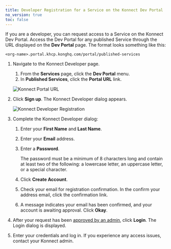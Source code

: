 ```yaml
---
title: Developer Registration for a Service on the Konnect Dev Portal
no_version: true
toc: false
---
```


If you are a developer, you can request access to a Service on the
Konnect Dev Portal. Access the Dev Portal for any published Service through the URL
displayed on the **Dev Portal** page. The format looks something like this:

```
<org-name>.portal.khcp.konghq.com/portal/published-services
```

1. Navigate to the Konnect Developer page.

   1. From the **Services** page, click the **Dev Portal** menu.
   2. In **Published Services**, click the **Portal URL** link.

   ![Konnect Portal URL](/assets/images/docs/konnect/konnect-pub-services-portal-url.png)

2. Click **Sign up**. The Konnect Developer dialog appears.

   ![Konnect Developer Registration](/assets/images/docs/konnect/konnect-dev-sign-up.png)

3. Complete the Konnect Developer dialog:

   1. Enter your **First Name** and **Last Name**.

   2. Enter your **Email** address.

   3. Enter a **Password**.

      The password must be a minimum of 8 characters long and contain at least two of the
      following: a lowercase letter, an uppercase letter, or a special
      character.

   4. Click **Create Account**.

   5. Check your email for registration confirmation. In the confirm your address email, click the confirmation link.

   6. A message indicates your email has been confirmed, and your account is awaiting approval. Click **Okay**.

6. After your request has been [approved by an admin](/konnect/dev-portal/administrators/manage-devs),
   click **Login**. The Login dialog is displayed.

7. Enter your credentials and log in. If you experience any access issues, contact your Konnect admin.
